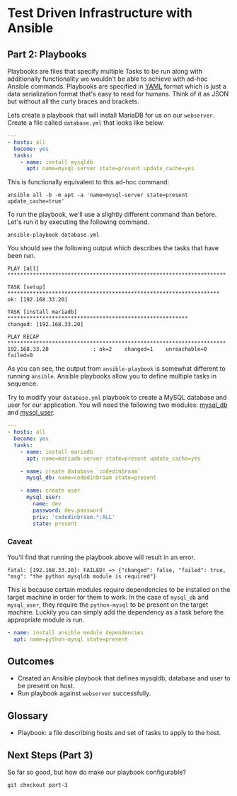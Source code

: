 # Test Driven Infrastructure with Ansible

## Part 2: Playbooks

Playbooks are files that specify multiple Tasks to be run along with additionally functionality we wouldn't be able to
achieve with ad-hoc Ansible commands. Playbooks are specified in
[YAML](https://docs.ansible.com/ansible/YAMLSyntax.html) format which is just a data serialization format that's easy to
read for humans. Think of it as JSON but without all the curly braces and brackets.

Lets create a playbook that will install MariaDB for us on our `webserver`. Create a file called `database.yml` that
looks like below.

```YAML
---
- hosts: all
  become: yes
  tasks:
    - name: install mysqldb
      apt: name=mysql-server state=present update_cache=yes
```

This is functionally equivalent to this ad-hoc command:

```SHELL
ansible all -b -m apt -a 'name=mysql-server state=present update_cache=true'
```

To run the playbook, we'll use a slightly different command than before. Let's run it by executing the following
command.

```SHELL
ansible-playbook database.yml
```

You should see the following output which describes the tasks that have been run.

```SHELL
PLAY [all] *********************************************************************

TASK [setup] *******************************************************************
ok: [192.168.33.20]

TASK [install mariadb] *********************************************************
changed: [192.168.33.20]

PLAY RECAP *********************************************************************
192.168.33.20              : ok=2    changed=1    unreachable=0    failed=0
```

As you can see, the output from `ansible-playbook` is somewhat different to running `ansible`. Ansible playbooks allow
you to define multiple tasks in sequence.

Try to modify your `database.yml` playbook to create a MySQL database and user for our application. You will need the
following two modules: [mysql_db](https://docs.ansible.com/ansible/mysql_db_module.html) and
[mysql_user](https://docs.ansible.com/ansible/mysql_user_module.html).

```YAML
---
- hosts: all
  become: yes
  tasks:
    - name: install mariadb
      apt: name=mariadb-server state=present update_cache=yes

    - name: create database `codedinbraam`
      mysql_db: name=codedinbraam state=present

    - name: create user
      mysql_user:
        name: dev
        password: dev.password
        priv: 'codedinbraam.*:ALL'
        state: present
```

### Caveat

You'll find that running the playbook above will result in an error.

```SHELL
fatal: [192.168.33.20]: FAILED! => {"changed": false, "failed": true, "msg": "the python mysqldb module is required"}
```

This is because certain modules require dependencies to be installed on the target machine in order for them to work. In
the case of `mysql_db` and `mysql_user`, they require the `python-mysql` to be present on the target machine. Luckily
you can simply add the dependency as a task before the appropriate module is run.

```YAML
- name: install ansible module dependencies
  apt: name=python-mysql state=present
```

## Outcomes

- Created an Ansible playbook that defines mysqldb, database and user to be present on host.
- Run playbook against `webserver` successfully.

## Glossary

- Playbook: a file describing hosts and set of tasks to apply to the host.

## Next Steps (Part 3)

So far so good, but how do make our playbook configurable?

```SHELL
git checkout part-3
```
